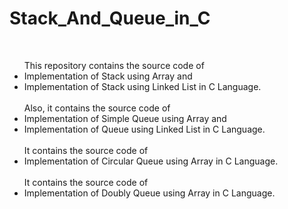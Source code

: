 # Stack_And_Queue_in_C
<br><ul>
This repository contains the source code of <br> <li> Implementation of Stack using Array and <br><li> Implementation of Stack using Linked List in C Language.
<br><br>
Also, it contains the source code of <br> <li> Implementation of Simple Queue using Array and <br> <li> Implementation of Queue using Linked List in C Language.
<br><br>
It contains the source code of <br> <li> Implementation of Circular Queue using Array in C Language.
<br>
<br>
It contains the source code of <br> <li> Implementation of Doubly Queue using Array in C Language.
</ul>

